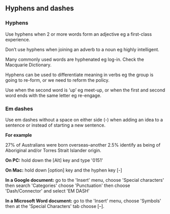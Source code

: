 ---
---
## Hyphens and dashes

### Hyphens

Use hyphens when 2 or more words form an adjective eg a first-class experience.

Don’t use hyphens when joining an adverb to a noun eg highly intelligent. 

Many commonly used words are hyphenated eg log-in. Check the Macquarie Dictionary.

Hyphens can be used to differentiate meaning in verbs eg the group is going to re-form, or we need to reform the policy.

Use when the second word is ‘up’ eg meet-up, or when the first and second word ends with the same letter eg re-engage.

### Em dashes

Use em dashes without a space on either side (-) when adding an idea to a sentence or instead of starting a new sentence.

**For example**

27% of Australians were born overseas–another 2.5% identify as being of Aboriginal and/or Torres Strait Islander origin.

**On PC:** hold down the [Alt] key and type '0151'

**On Mac:** hold down [option] key and the hyphen key [-]

**In a Google document:** go to the 'Insert' menu, choose 'Special characters' then search 'Categories' choose 'Punctuation' then choose 'Dash/Connector' and select 'EM DASH'

**In a Microsoft Word document:** go to the 'Insert' menu, choose 'Symbols' then at the 'Special Characters' tab choose [–].
